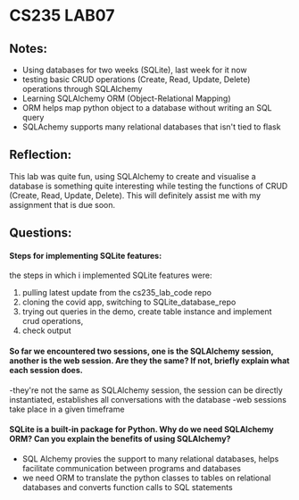# CS235 LAB07
## Notes:
- Using databases for two weeks (SQLite), last week for it now
- testing basic CRUD operations (Create, Read, Update, Delete) operations through SQLAlchemy
- Learning SQLAlchemy ORM (Object-Relational Mapping)
- ORM helps map python object to a database without writing an SQL query
- SQLAchemy supports many relational databases that isn't tied to flask

## Reflection: 
This lab was quite fun, using SQLAlchemy to create and visualise a database is something quite interesting while testing the functions of CRUD (Create, Read, Update, Delete).
This will definitely assist me with my assignment that is due soon.

## Questions:
 
#### Steps for implementing SQLite features:
the steps in which i implemented SQLite features were:
1. pulling latest update from the cs235_lab_code repo
2. cloning the covid app, switching to SQLite_database_repo
3. trying out queries in the demo, create table instance and implement crud operations,
4. check output

#### So far we encountered two sessions, one is the SQLAlchemy session, another is the web session. Are they the same? If not, briefly explain what each session does.
-they're not the same as SQLAlchemy session, the session can be directly instantiated, establishes all conversations with the database
-web sessions take place in a given timeframe

#### SQLite is a built-in package for Python. Why do we need SQLAlchemy ORM? Can you explain the benefits of using SQLAlchemy?
- SQL Alchemy provies the support to many relational databases, helps facilitate communication between programs and databases
- we need ORM to translate the python classes to tables on relational databases and converts function calls to SQL statements
